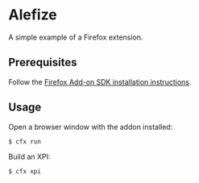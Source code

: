 # Alefize

A simple example of a Firefox extension.

## Prerequisites

Follow the [Firefox Add-on SDK installation instructions](https://developer.mozilla.org/en-US/Add-ons/SDK/Tutorials/Installation).

## Usage

Open a browser window with the addon installed:

```bash
$ cfx run
```

Build an XPI:

```bash
$ cfx xpi
```

